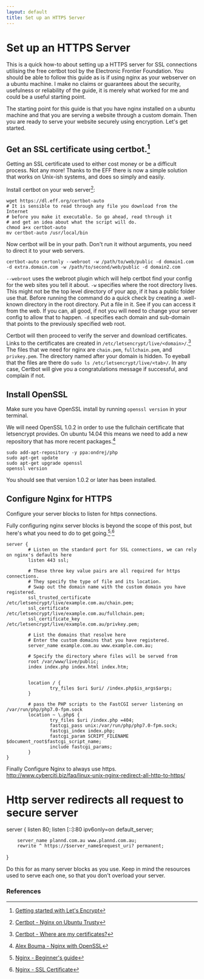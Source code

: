 ```yaml
---
layout: default
title: Set up an HTTPS Server
---
```

# Set up an HTTPS Server
This is a quick how-to about setting up a HTTPS server for SSL connections utilising the free certbot tool by the Electronic Frontier Foundation. You should be able to follow this guide as is if using nginx as your webserver on a ubuntu machine. I make no claims or guarantees about the security, usefulness or reliability of the guide, it is merely what worked for me and could be a useful starting point.

The starting point for this guide is that you have nginx installed on a ubuntu machine and that you are serving a website through a custom domain. Then you are ready to serve your website securely using encryption. Let's get started.

## Get an SSL certificate using certbot.[^1] 

Getting an SSL certificate used to either cost money or be a difficult process. Not any more! Thanks to the EFF there is now a simple solution that works on Unix-ish systems, and does so simply and easily. 

Install certbot on your web server[^2]:

    wget https://dl.eff.org/certbot-auto
    # It is sensible to read through any file you download from the Internet
    # before you make it executable. So go ahead, read through it
    # and get an idea about what the script will do.
    chmod a+x certbot-auto
    mv certbot-auto /usr/local/bin

Now certbot will be in your path. Don't run it without arguments, you need to direct it to your web servers.

    certbot-auto certonly --webroot -w /path/to/web/public -d domain1.com -d extra.domain.com -w /path/to/second/web/public -d domain2.com

`--webroot` uses the webroot plugin which will help certbot find your config for the web sites you tell it about. 
`-w` specifies where the root directory lives. This might not be the top level directory of your app, if it has a public folder use that. Before running the command do a quick check by creating a .well-known directory in the root directory. Put a file in it. See if you can access it from the web. If you can, all good, if not you will need to change your server config to allow that to happen.
`-d` specifies each domain and sub-domain that points to the previously specified web root.

Certbot will then proceed to verify the server and download certificates. Links to the certificates are created in `/etc/letsencrypt/live/<domain>/`.[^3] The files that we need for nginx are `chain.pem`, `fullchain.pem`, and `privkey.pem`. The directory named after your domain is hidden. To eyeball that the files are there do `sudo ls /etc/letsencrypt/live/<tab>/`. In any case, Certbot will give you a congratulations message if successful, and complain if not.

## Install OpenSSL
Make sure you have OpenSSL install by running `openssl version` in your terminal.

We will need OpenSSL 1.0.2 in order to use the fullchain certificate that letsencrypt provides. On ubuntu 14.04 this means we need to add a new repository that has more recent packages.[^4]

    sudo add-apt-repository -y ppa:ondrej/php
    sudo apt-get update
    sudo apt-get upgrade openssl
    openssl version

You should see that version 1.0.2 or later has been installed.

## Configure Nginx for HTTPS
Configure your server blocks to listen for https connections.

Fully configuring nginx server blocks is beyond the scope of this post, but here's what you need to do to get going.[^5]<sup>,</sup>[^6]

    server {
            # Listen on the standard port for SSL connections, we can rely on nginx's defaults here
            listen 443 ssl;

            # These three key value pairs are all required for https connections.
            # They specify the type of file and its location.
            # Swap out the domain name with the custom domain you have registered.
            ssl_trusted_certificate /etc/letsencrypt/live/example.com.au/chain.pem;
            ssl_certificate /etc/letsencrypt/live/example.com.au/fullchain.pem;
            ssl_certificate_key /etc/letsencrypt/live/example.com.au/privkey.pem;

            # List the domains that resolve here
            # Enter the custom domains that you have registered.
            server_name example.com.au www.example.com.au;

            # Specify the directory where files will be served from
            root /var/www/live/public;
            index index.php index.html index.htm;


            location / {
                    try_files $uri $uri/ /index.php$is_args$args;
            }

            # pass the PHP scripts to the FastCGI server listening on /var/run/php/php7.0-fpm.sock
            location ~ \.php$ {
                    try_files $uri /index.php =404;
                    fastcgi_pass unix:/var/run/php/php7.0-fpm.sock;
                    fastcgi_index index.php;
                    fastcgi_param SCRIPT_FILENAME $document_root$fastcgi_script_name;
                    include fastcgi_params;
            }
    }

Finally
Configure Nginx to always use https.
http://www.cyberciti.biz/faq/linux-unix-nginx-redirect-all-http-to-https/
# Http server redirects all request to secure server
server {
        listen 80;
        listen [::]:80 ipv6only=on default_server;

        server_name plannd.com.au www.plannd.com.au;
        rewrite ^ https://$server_name$request_uri? permanent;
}

Do this for as many server blocks as you use. Keep in mind the resources used to serve each one, so that you don't overload your server.

### References
[^1]: [Getting started with Let's Encrypt](https://letsencrypt.org/getting-started/)
[^2]: [Certbot - Nginx on Ubuntu Trusty](https://certbot.eff.org/#ubuntutrusty-nginx)
[^3]: [Certbot - Where are my certificates?](https://certbot.eff.org/docs/using.html#where-are-my-certificates)
[^4]: [Alex Bouma - Nginx with OpenSSL](http://alex.bouma.me/recompile-nginx-with-openssl-1-0-2-for-http-2-via-alpn-ubuntu-14-04/)
[^5]: [Nginx - Beginner's guide](http://nginx.org/en/docs/beginners_guide.html)
[^6]: [Nginx - SSL Certificate](http://nginx.org/en/docs/http/ngx_http_ssl_module.html#ssl_certificate)
